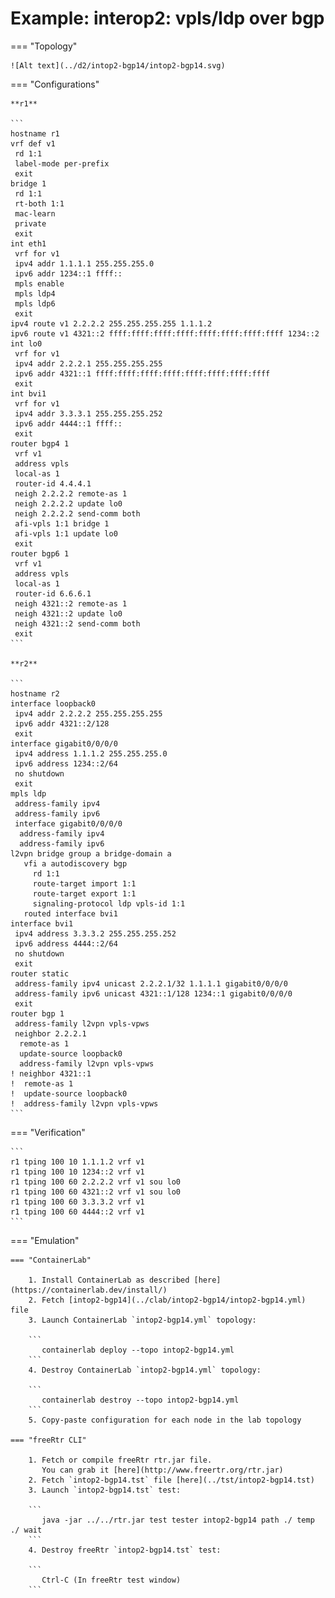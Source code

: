 # Example: interop2: vpls/ldp over bgp

=== "Topology"

    ![Alt text](../d2/intop2-bgp14/intop2-bgp14.svg)

=== "Configurations"

    **r1**

    ```
    hostname r1
    vrf def v1
     rd 1:1
     label-mode per-prefix
     exit
    bridge 1
     rd 1:1
     rt-both 1:1
     mac-learn
     private
     exit
    int eth1
     vrf for v1
     ipv4 addr 1.1.1.1 255.255.255.0
     ipv6 addr 1234::1 ffff::
     mpls enable
     mpls ldp4
     mpls ldp6
     exit
    ipv4 route v1 2.2.2.2 255.255.255.255 1.1.1.2
    ipv6 route v1 4321::2 ffff:ffff:ffff:ffff:ffff:ffff:ffff:ffff 1234::2
    int lo0
     vrf for v1
     ipv4 addr 2.2.2.1 255.255.255.255
     ipv6 addr 4321::1 ffff:ffff:ffff:ffff:ffff:ffff:ffff:ffff
     exit
    int bvi1
     vrf for v1
     ipv4 addr 3.3.3.1 255.255.255.252
     ipv6 addr 4444::1 ffff::
     exit
    router bgp4 1
     vrf v1
     address vpls
     local-as 1
     router-id 4.4.4.1
     neigh 2.2.2.2 remote-as 1
     neigh 2.2.2.2 update lo0
     neigh 2.2.2.2 send-comm both
     afi-vpls 1:1 bridge 1
     afi-vpls 1:1 update lo0
     exit
    router bgp6 1
     vrf v1
     address vpls
     local-as 1
     router-id 6.6.6.1
     neigh 4321::2 remote-as 1
     neigh 4321::2 update lo0
     neigh 4321::2 send-comm both
     exit
    ```

    **r2**

    ```
    hostname r2
    interface loopback0
     ipv4 addr 2.2.2.2 255.255.255.255
     ipv6 addr 4321::2/128
     exit
    interface gigabit0/0/0/0
     ipv4 address 1.1.1.2 255.255.255.0
     ipv6 address 1234::2/64
     no shutdown
     exit
    mpls ldp
     address-family ipv4
     address-family ipv6
     interface gigabit0/0/0/0
      address-family ipv4
      address-family ipv6
    l2vpn bridge group a bridge-domain a
       vfi a autodiscovery bgp
         rd 1:1
         route-target import 1:1
         route-target export 1:1
         signaling-protocol ldp vpls-id 1:1
       routed interface bvi1
    interface bvi1
     ipv4 address 3.3.3.2 255.255.255.252
     ipv6 address 4444::2/64
     no shutdown
     exit
    router static
     address-family ipv4 unicast 2.2.2.1/32 1.1.1.1 gigabit0/0/0/0
     address-family ipv6 unicast 4321::1/128 1234::1 gigabit0/0/0/0
     exit
    router bgp 1
     address-family l2vpn vpls-vpws
     neighbor 2.2.2.1
      remote-as 1
      update-source loopback0
      address-family l2vpn vpls-vpws
    ! neighbor 4321::1
    !  remote-as 1
    !  update-source loopback0
    !  address-family l2vpn vpls-vpws
    ```

=== "Verification"

    ```
    r1 tping 100 10 1.1.1.2 vrf v1
    r1 tping 100 10 1234::2 vrf v1
    r1 tping 100 60 2.2.2.2 vrf v1 sou lo0
    r1 tping 100 60 4321::2 vrf v1 sou lo0
    r1 tping 100 60 3.3.3.2 vrf v1
    r1 tping 100 60 4444::2 vrf v1
    ```

=== "Emulation"

    === "ContainerLab"

        1. Install ContainerLab as described [here](https://containerlab.dev/install/)  
        2. Fetch [intop2-bgp14](../clab/intop2-bgp14/intop2-bgp14.yml) file  
        3. Launch ContainerLab `intop2-bgp14.yml` topology:  

        ```
           containerlab deploy --topo intop2-bgp14.yml  
        ```
        4. Destroy ContainerLab `intop2-bgp14.yml` topology:  

        ```
           containerlab destroy --topo intop2-bgp14.yml  
        ```
        5. Copy-paste configuration for each node in the lab topology

    === "freeRtr CLI"

        1. Fetch or compile freeRtr rtr.jar file.  
           You can grab it [here](http://www.freertr.org/rtr.jar)  
        2. Fetch `intop2-bgp14.tst` file [here](../tst/intop2-bgp14.tst)  
        3. Launch `intop2-bgp14.tst` test:  

        ```
           java -jar ../../rtr.jar test tester intop2-bgp14 path ./ temp ./ wait
        ```
        4. Destroy freeRtr `intop2-bgp14.tst` test:  

        ```
           Ctrl-C (In freeRtr test window)
        ```

